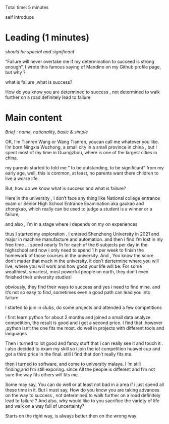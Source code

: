 Total time: 5 minutes

self introduce

# Leading (1 minutes)

_should be special and significant_

“Failure will never overtake me if my determination to succeed is strong enough”, I wrote this famous saying of Mandino on my Github profile page, but why ? 

what is failure ,what is success?

How do you know you are determined to success , not determined to walk further on a road definitely lead to failure  

# Main content

_Brief : name, nationality, basic & simple_

OK,  I’m Tianren Wang or Wang Tianren, youcan call me whatever you like. I’m born Ningxia Wuzhong, a small city in a small province in china  , but I spent most of my time in Guangzhou, where is one of the largest cities in china.

my parents  started to told me “ to be outstanding, to be significant” from my early age, well,  this is common, at least, no parents want there children to live a worse life. 

But, how do we know what is success and what is failure?

Here in the university , I don’t face any thing like National college entrance exam or Senior High School Entrance Examination aka gaokao and zhongkao, which really can be used to judge a student is a winner or a failure, 

and also , I’m in a stage where  i depends on my on experiences 

thus I started my exploration . I entered Shenzheng University in 2021 and major in machine manufacture and automation.  and then i find I’m lost in my free time  … spend nearly 1h for each of the 6 subjects per day in the highschool and now  i only need to spend 1 h per week to finish the homework of those courses  in the university.  And , You know the score don’t matter that much in the university, it don’t dertermine where you will live, where you will work and how good your life will be. For some wealthiest, smartest, most powerful people on earth, they don’t even finished their university studies!

obviously, they find their ways to success and yes i need to find mine.  and it’s not so easy to find, sometimes even a good path can lead you into failure

I started to join in  clubs, do some projects and attended a few competitions 

i first learn python for about 2 months and joined a small data analyze competition, the result is good and i  got a second price. I find that ,however ,python isn’t the one fits me most. do well in projects with different tools and languages

Then i turned to iot good and fancy stuff that i can really see it and touch  it . i also decided to exam my skill so i join the iot competition huawei cup and got a third price in the final. still i  find that don’t really fits me.

then i turned to software, and come to university malaya. I ‘m still finding,and I’m still exporing. since  All the people is different and I’m not sure the way fits others will fits me.

Some may say, You can do well or at least not bad in a area if i just spend all these time in it. But i must say, How do you know you are taking advances on the way to success , not determined to walk further on a road definitely lead to failure  ? And also, why would like to you sacrifice the variety of life and walk on a way full of uncertainty? 

Starts on the right way, is always better then on the wrong way 